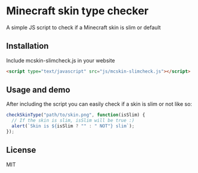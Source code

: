 # Minecraft skin type checker
A simple JS script to check if a Minecraft skin is slim or default

## Installation
Include mcskin-slimcheck.js in your website

```html
<script type="text/javascript" src="js/mcskin-slimcheck.js"></script>
```

## Usage and demo
After including the script you can easily check if a skin is slim or not like so:

```js
checkSkinType("path/to/skin.png", function(isSlim) {
  // If the skin is slim, isSlim will be true :)
  alert(`Skin is ${isSlim ? "" : " NOT"} slim`);
});
```

## License
MIT

